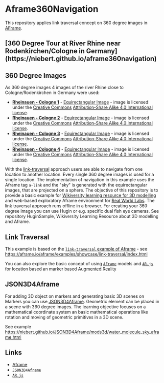 # Aframe360Navigation
This repository applies link traversal concept on 360 degree images in [AFrame](https://aframe.io).

<h2> [360 Degree Tour at River Rhine near Rodenkirchen/Cologne in Germany](https://niebert.github.io/aframe360navigation) </h2>

## 360 Degree Images
As 360 degree images 4 images of the river Rhine close to Cologne/Rodenkirchen in Germany were used:
* [**Rheinauen - Cologne 1**](https://niebert.github.io/HuginSample/rhein1_rodenkirchen.html) - [Equirectangular Image](https://niebert.github.io/HuginSample/img/rhein1_rodenkirchen.jpg) - image is licensed under the [Creative Commons](https://en.wikipedia.org/wiki/en:Creative_Commons) [Attribution-Share Alike 4.0 International license](https://creativecommons.org/licenses/by-sa/4.0/deed.en).
* [**Rheinauen - Cologne 2**](https://niebert.github.io/HuginSample/rhein2_rodenkirchen.html) - [Equirectangular Image](https://niebert.github.io/HuginSample/img/rhein1_rodenkirchen.jpg) - image is licensed under the [Creative Commons](https://en.wikipedia.org/wiki/en:Creative_Commons) [Attribution-Share Alike 4.0 International license](https://creativecommons.org/licenses/by-sa/4.0/deed.en).
* [**Rheinauen - Cologne 3**](https://niebert.github.io/HuginSample/rhein3_rodenkirchen.html) - [Equirectangular Image](https://niebert.github.io/HuginSample/img/rhein1_rodenkirchen.jpg) - image is licensed under the [Creative Commons](https://en.wikipedia.org/wiki/en:Creative_Commons) [Attribution-Share Alike 4.0 International license](https://creativecommons.org/licenses/by-sa/4.0/deed.en).
* [**Rheinauen - Cologne 4**](https://niebert.github.io/HuginSample/rhein4_rodenkirchen.html) - [Equirectangular Image](https://niebert.github.io/HuginSample/img/rhein1_rodenkirchen.jpg) - image is licensed under the [Creative Commons](https://en.wikipedia.org/wiki/en:Creative_Commons) [Attribution-Share Alike 4.0 International license](https://creativecommons.org/licenses/by-sa/4.0/deed.en).

With the [link-traversal](https://aframe.io/aframe/examples/showcase/link-traversal/index.html) approach users are able to navigate from one location to another location. Every single 360 degree images is used for a single location. The implementation of navigation in this example uses the Aframe tag `a-link` and the "sky" is generated with the equirectangular images, that are projected on a sphere. The objective of this repository is to provide a basic example for [Wikiversity learning resource for 3D modelling](https://en.wikiversity.org/wiki/3D_Modelling) and web-based exploratory Aframe environment for [Real World Labs](https://en.wikiversity.org/wiki/Real_World_Labs). The link traversal approach runs offline in a browser. For creating your 360 degree image you can use Hugin or e.g. specific dual fish eye cameras. See repository HuginSample, Wikiversity Learning Resource about 3D modelling and Aframe.

## Link Traversal
This example is based on the [`link-traversal` example of Aframe](https://aframe.io/aframe/examples/showcase/link-traversal/index.html) - see https://aframe.io/aframe/examples/showcase/link-traversal/index.html

You can also explore the basic concept of using [`AFrame`](https://aframe.io) models and [`AR.js`](https://ar-js-org.github.io/AR.js-Docs/) for location based an marker based [Augmented Reality](https://en.wikiveristy.org/wiki/3D_Modelling)

## JSON3D4Aframe
For adding 3D object on markers and generating basic 3D scenes on Markers you can use [JSON3D4Aframe](https://niebert.github.io/JSON3D4Aframe). Geometric element can be placed in a scene with 360 degree images. The learning objective focuses on a mathematical coordinate system an basic mathematical operations like rotation and moving of geometric primitives in a 3D scene.

See example https://niebert.github.io/JSON3D4Aframe/mods3d/water_molecule_sky_aframe.html

## Links
* [Aframe](https://aframe.io)
* [`JSON3D4Aframe`](https://niebert.github.io/JSON3D4Aframe)
* [`AR.js`](https://ar-js-org.github.io/AR.js-Docs/)
